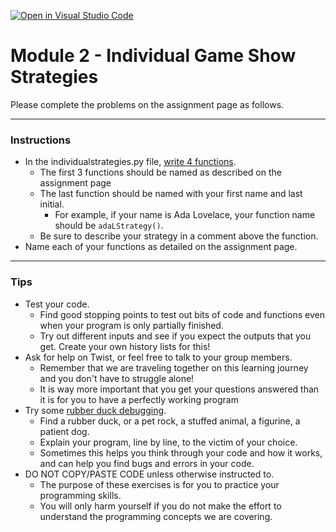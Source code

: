 [![Open in Visual Studio Code](https://classroom.github.com/assets/open-in-vscode-2e0aaae1b6195c2367325f4f02e2d04e9abb55f0b24a779b69b11b9e10269abc.svg)](https://classroom.github.com/online_ide?assignment_repo_id=15363114&assignment_repo_type=AssignmentRepo)
# Module 2 - Individual Game Show Strategies

Please complete the problems on the assignment page as follows.

---

### Instructions
- In the individualstrategies.py file, <ins>write 4 functions</ins>.
     - The first 3 functions should be named as described on the assignment page
     - The last function should be named with your first name and last initial. 
        - For example, if your name is Ada Lovelace, your function name should be `adaLStrategy()`.
     - Be sure to describe your strategy in a comment above the function.
- Name each of your functions as detailed on the assignment page.

---

### Tips
- Test your code. 
    - Find good stopping points to test out bits of code and
    functions even when your program is only partially finished. 
    - Try out different inputs and see if you expect the outputs that you get. Create your own history lists for this!
- Ask for help on Twist, or feel free to talk to your group members. 
    - Remember that we are traveling together on this 
    learning journey and you don't have to struggle alone!
    - It is way more important that you get your questions answered than it is
    for you to have a perfectly working program
- Try some [rubber duck debugging](https://rubberduckdebugging.com/).
    - Find a rubber duck, or a pet rock, a stuffed animal, a figurine, a patient dog.
    - Explain your program, line by line, to the victim of your choice.
    - Sometimes this helps you think through your code and how it works, and 
    can help you find bugs and errors in your code.
- DO NOT COPY/PASTE CODE unless otherwise instructed to.
    - The purpose of these exercises is for you to practice your programming skills.
    - You will only harm yourself if you do not make the effort to understand the
    programming concepts we are covering.
    
